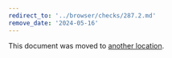 ```yaml
---
redirect_to: '../browser/checks/287.2.md'
remove_date: '2024-05-16'
---
```


This document was moved to [another location](../browser/checks/287.2.md).

<!-- This redirect file can be deleted after 2024-05-16. -->
<!-- Redirects that point to other docs in the same project expire in three months. -->
<!-- Redirects that point to docs in a different project or site (for example, link is not relative and starts with `https:`) expire in one year. -->
<!-- Before deletion, see: https://docs.gitlab.com/ee/development/documentation/redirects.html -->
